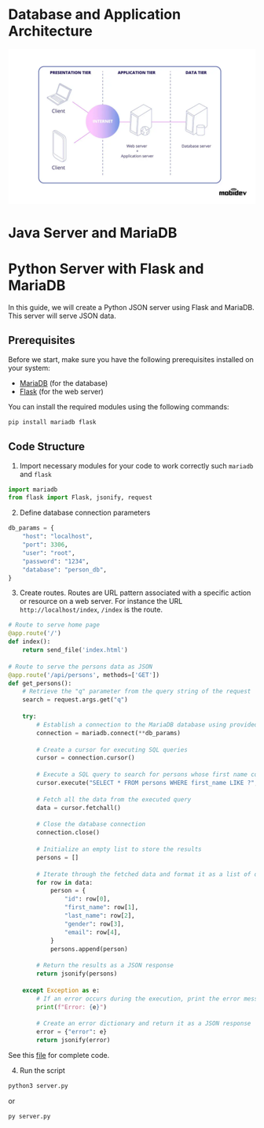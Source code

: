 # Database and Application Architecture
![Local Image](docs/images/web-architecture)

# Java Server and MariaDB

# Python Server with Flask and MariaDB

In this guide, we will create a Python JSON server using Flask and MariaDB. 
This server will serve JSON data.

## Prerequisites

Before we start, make sure you have the following prerequisites installed on your system:

- [MariaDB](https://mariadb.org/) (for the database)
- [Flask](https://flask.palletsprojects.com/) (for the web server)

You can install the required modules using the following commands:

```bash
pip install mariadb flask
```

## Code Structure
1. Import necessary modules for your code to work correctly such `mariadb` and `flask`


```python
import mariadb
from flask import Flask, jsonify, request
```

2. Define database connection  parameters
```python
db_params = {
    "host": "localhost",
    "port": 3306,
    "user": "root",
    "password": "1234",
    "database": "person_db",
}
```

3. Create routes. Routes are URL pattern associated with a specific action or resource on a web server.
For instance the URL `http://localhost/index`, `/index` is the route.

```python
# Route to serve home page
@app.route('/')
def index():
    return send_file('index.html')

# Route to serve the persons data as JSON
@app.route('/api/persons', methods=['GET'])
def get_persons():
    # Retrieve the "q" parameter from the query string of the request
    search = request.args.get("q")

    try:
        # Establish a connection to the MariaDB database using provided connection parameters
        connection = mariadb.connect(**db_params)
        
        # Create a cursor for executing SQL queries
        cursor = connection.cursor()

        # Execute a SQL query to search for persons whose first name contains the search string
        cursor.execute("SELECT * FROM persons WHERE first_name LIKE ?", (f"%{search}%"))

        # Fetch all the data from the executed query
        data = cursor.fetchall()

        # Close the database connection
        connection.close()

        # Initialize an empty list to store the results
        persons = []

        # Iterate through the fetched data and format it as a list of dictionaries
        for row in data:
            person = {
                "id": row[0],
                "first_name": row[1],
                "last_name": row[2],
                "gender": row[3],
                "email": row[4],
            }
            persons.append(person)

        # Return the results as a JSON response
        return jsonify(persons)

    except Exception as e:
        # If an error occurs during the execution, print the error message
        print(f"Error: {e}")
        
        # Create an error dictionary and return it as a JSON response
        error = {"error": e}
        return jsonify(error)
```

See this [file](backend/server.py) for complete code.

4. Run the script
```bash
python3 server.py
```
or

```bash
py server.py
```
